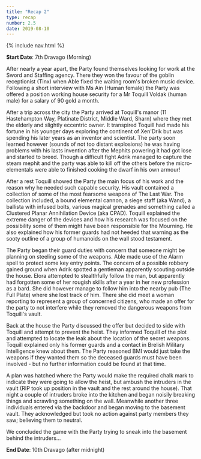 ```yaml
---
title: "Recap 2"
type: recap
number: 2.5
date: 2019-08-10
---
```


{% include nav.html %}

**Start Date**: 7th Dravago (Morning)

After nearly a year apart, the Party found themselves looking for work at the Sword and Staffing agency. There they won the favour of the goblin receptionist (Tinx) when Able fixed the waiting room's broken music device. Following a short interview with Ms Ain (Human female) the Party was offered a position working house security for a Mr Toquill Voldak (human male) for a salary of 90 gold a month. 

After a trip across the city the Party arrived at Toquill's manor (11 Hastehampton Way, Platinate District, Middle Ward, Sharn) where they met the elderly and slightly eccentric owner. It transpired Toquill had made his fortune in his younger days exploring the continent of Xen'Drik but was spending his later years as an inventor and scientist. The party soon learned however (sounds of not too distant explosions) he was having problems with his lasts invention after the Mephits powering it had got lose and started to breed. Though a difficult fight Adrik managed to capture the steam mephit and the party was able to kill off the others before the micro-elementals were able to finished cooking the dwarf in his own armour!

After a rest Toquill showed the Party the main focus of his work and the reason why he needed such capable security. His vault contained a collection of some of the most fearsome weapons of The Last War. The collection included, a bound elemental cannon, a siege staff (aka Wand), a ballista with infused bolts, various magical grenades and something called a Clustered Planar Annihilation Device (aka CPAD). Toquill explained the extreme danger of the devices and how his research was focused on the possibility some of them might have been responsible for the Mourning. He also explained how his former guards had not heeded that warning as the sooty outline of a group of humanoids on the wall stood testament.

The Party began their guard duties with concern that someone might be planning on steeling some of the weapons. Able made use of the Alarm spell to protect some key entry points. The concern of a possible robbery gained ground when Adrik spotted a gentleman apparently scouting outside the house. Elora attempted to stealthfully follow the man, but apparently had forgotten some of her rougish skills after a year in her new profession as a bard. She did however manage to follow him into the nearby pub (The Full Plate) where she lost track of him. There she did meet a woman reporting to represent a group of concerned citizens, who made an offer for the party to not interfere while they removed the dangerous weapons from Toquill's vault.

Back at the house the Party discussed the offer but decided to side with Toquill and attempt to prevent the heist. They informed Toquill of the plot and attempted to locate the leak about the location of the secret weapons. Toquill explained only his former guards and a contact in Brelish Military Intelligence knew about them. The Party reasoned BMI would just take the weapons if they wanted them so the deceased guards must have been involved - but no further information could be found at that time.

A plan was hatched where the Party would make the required chalk mark to indicate they were going to allow the heist, but ambush the intruders in the vault (RIP took up position in the vault and the rest around the house). That night a couple of intruders broke into the kitchen and began noisily breaking things and scrawling something on the wall. Meanwhile another three individuals entered via the backdoor and began moving to the basement vault. They acknowledged but took no action against party members they saw; believing them to neutral.

We concluded the game with the Party trying to sneak into the basement behind the intruders…

**End Date**: 10th Dravago (after midnight)
